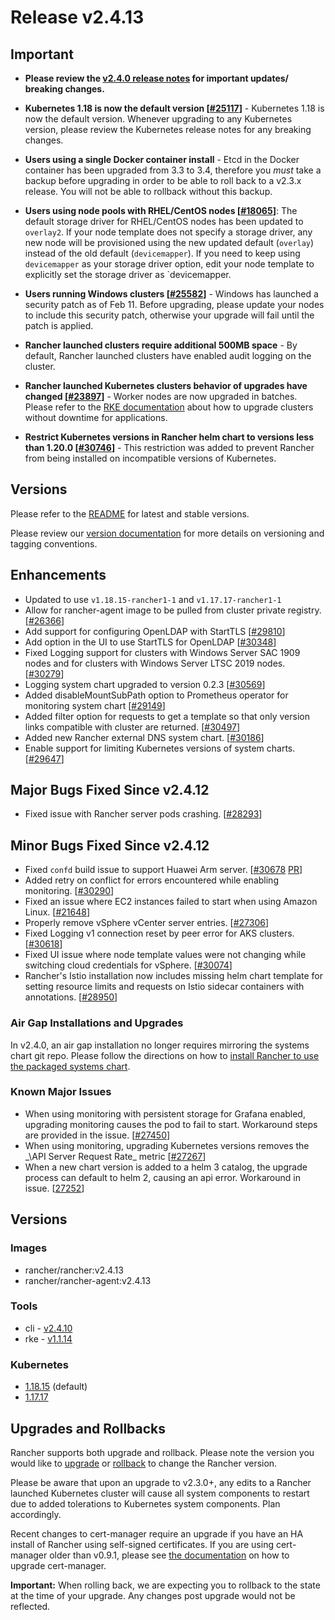 # Release v2.4.13

## Important

- **Please review the [v2.4.0 release notes](https://github.com/rancher/rancher/releases/tag/v2.4.0) for important updates/ breaking changes.**

* **Kubernetes 1.18 is now the default version [[#25117](https://github.com/rancher/rancher/issues/25117)]** - Kubernetes 1.18 is now the default version. Whenever upgrading to any Kubernetes version, please review the Kubernetes release notes for any breaking changes. 

- **Users using a single Docker container install** - Etcd in the Docker container has been upgraded from 3.3 to 3.4, therefore you *must* take a backup before upgrading in order to be able to roll back to a v2.3.x release. You will not be able to rollback without this backup. 
 
- **Users using node pools with RHEL/CentOS nodes [[#18065](https://github.com/rancher/rancher/issues/18065)]**: The default storage driver for RHEL/CentOS nodes has been updated to `overlay2`. If your node template does not specify a storage driver, any new node will be provisioned using the new updated default (`overlay`) instead of the old default (`devicemapper`). If you need to keep using `devicemapper` as your storage driver option, edit your node template to explicitly set the storage driver as `devicemapper. 

- **Users running Windows clusters [[#25582](https://github.com/rancher/rancher/issues/25582)]** - Windows has launched a security patch as of Feb 11. Before upgrading, please update your nodes to include this security patch, otherwise your upgrade will fail until the patch is applied. 
 
- **Rancher launched clusters require additional 500MB space** - By default, Rancher launched clusters have enabled audit logging on the cluster. 

- **Rancher launched Kubernetes clusters behavior of upgrades have changed [[#23897](https://github.com/rancher/rancher/issues/23897)]** - Worker nodes are now upgraded in batches. Please refer to the [RKE documentation](https://rancher.com/docs/rke/latest/en/upgrades/maintaining-availability/) about how to upgrade clusters without downtime for applications.

- **Restrict Kubernetes versions in Rancher helm chart to versions less than 1.20.0 [[#30746](https://github.com/rancher/rancher/issues/30746)]** - This restriction was added to prevent Rancher from being installed on incompatible versions of Kubernetes.

## Versions

Please refer to the [README](https://github.com/rancher/rancher#latest-release) for latest and stable versions.

Please review our [version documentation](https://rancher.com/docs/rancher/v2.x/en/installation/server-tags/) for more details on versioning and tagging conventions.

## Enhancements 

* Updated to use `v1.18.15-rancher1-1` and `v1.17.17-rancher1-1`
* Allow for rancher-agent image to be pulled from cluster private registry. [[#26366](https://github.com/rancher/rancher/issues/26366)]
* Add support for configuring OpenLDAP with StartTLS [[#29810](https://github.com/rancher/rancher/issues/29810)]
* Add option in the UI to use StartTLS for OpenLDAP [[#30348](https://github.com/rancher/rancher/issues/30348)]
* Fixed Logging support for clusters with Windows Server SAC 1909 nodes and for clusters with Windows Server LTSC 2019 nodes. [[#30279](https://github.com/rancher/rancher/issues/30279)]
* Logging system chart upgraded to version 0.2.3 [[#30569](https://github.com/rancher/rancher/issues/30569)]
* Added disableMountSubPath option to Prometheus operator for monitoring system chart [[#29149](https://github.com/rancher/rancher/issues/29149)] 
* Added filter option for requests to get a template so that only version links compatible with cluster are returned. [[#30497](https://github.com/rancher/rancher/issues/30497)]
* Added new Rancher external DNS system chart. [[#30186](https://github.com/rancher/rancher/issues/30186)]
* Enable support for limiting Kubernetes versions of system charts. [[#29647](https://github.com/rancher/rancher/issues/29647)]

## Major Bugs Fixed Since v2.4.12

* Fixed issue with Rancher server pods crashing. [[#28293](https://github.com/rancher/rancher/issues/28293)]

## Minor Bugs Fixed Since v2.4.12

* Fixed `confd` build issue to support Huawei Arm server. [[#30678](https://github.com/rancher/rancher/issues/30678) [PR](https://github.com/rancher/confd/pull/2)]
* Added retry on conflict for errors encountered while enabling monitoring. [[#30290](https://github.com/rancher/rancher/issues/30290)]
* Fixed an issue where EC2 instances failed to start when using Amazon Linux. [[#21648](https://github.com/rancher/rancher/issues/21648)]
* Properly remove vSphere vCenter server entries. [[#27306](https://github.com/rancher/rancher/issues/27306)]
* Fixed Logging v1 connection reset by peer error for AKS clusters. [[#30618](https://github.com/rancher/rancher/issues/30618)]
* Fixed UI issue where node template values were not changing while switching cloud credentials for vSphere. [[#30074](https://github.com/rancher/rancher/issues/30074)]
* Rancher's Istio installation now includes missing helm chart template for setting resource limits and requests on Istio sidecar containers with annotations. [[#28950]( https://github.com/rancher/rancher/issues/28950)]

### Air Gap Installations and Upgrades

In v2.4.0, an air gap installation no longer requires mirroring the systems chart git repo. Please follow the directions on how to [install Rancher to use the packaged systems chart](https://rancher.com/docs/rancher/v2.x/en/installation/air-gap/install-rancher).

### Known Major Issues

- When using monitoring with persistent storage for Grafana enabled, upgrading monitoring causes the pod to fail to start. Workaround steps are provided in the issue. [[#27450](https://github.com/rancher/rancher/issues/27450)]
- When using monitoring, upgrading Kubernetes versions removes the _\API Server Request Rate\_ metric [[#27267](https://github.com/rancher/rancher/issues/27267)]
- When a new chart version is added to a helm 3 catalog, the upgrade process can default to helm 2, causing an api error. Workaround in issue. [[27252](https://github.com/rancher/rancher/issues/27252)]

## Versions

### Images
- rancher/rancher:v2.4.13
- rancher/rancher-agent:v2.4.13

### Tools

- cli - [v2.4.10](https://github.com/rancher/cli/releases/tag/v2.4.10)
- rke - [v1.1.14](https://github.com/rancher/rke/releases/tag/v1.1.14)

### Kubernetes

- [1.18.15](https://github.com/rancher/hyperkube/releases/tag/v1.18.15-rancher1) (default)
- [1.17.17](https://github.com/rancher/hyperkube/releases/tag/v1.17.17-rancher1)

## Upgrades and Rollbacks

Rancher supports both upgrade and rollback. Please note the version you would like to [upgrade](https://rancher.com/docs/rancher/v2.x/en/upgrades/) or [rollback](https://rancher.com/docs/rancher/v2.x/en/backups/rollbacks/) to change the Rancher version.

Please be aware that upon an upgrade to v2.3.0+, any edits to a Rancher launched Kubernetes cluster will cause all system components to restart due to added tolerations to Kubernetes system components. Plan accordingly.

Recent changes to cert-manager require an upgrade if you have an HA install of Rancher using self-signed certificates. If you are using cert-manager older than v0.9.1, please see [the documentation](https://rancher.com/docs/rancher/v2.x/en/installation/options/upgrading-cert-manager/) on how to upgrade cert-manager.

**Important:** When rolling back, we are expecting you to rollback to the state at the time of your upgrade. Any changes post upgrade would not be reflected. 
